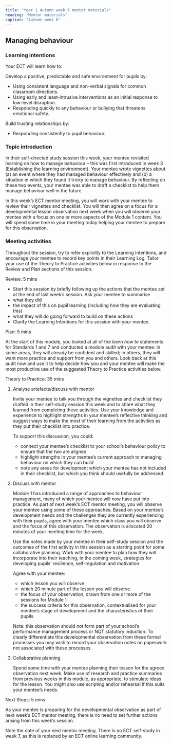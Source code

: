 ```yaml
---
title: "Year 1 Autumn week 6 mentor materials"
heading: "Mentor materials"
caption: "Autumn week 6"
---
```


## Managing behaviour

### Learning intentions

Your ECT will learn how to:

Develop a positive, predictable and safe environment for pupils by:

- Using consistent language and non-verbal signals for common classroom directions.
- Using early and least-intrusive interventions as an initial response to low-level disruption.
- Responding quickly to any behaviour or bullying that threatens emotional safety.

Build trusting relationships by:

- Responding consistently to pupil behaviour.

### Topic introduction

In their self-directed study session this week, your mentee revisited learning on how to manage behaviour – this was first introduced in week 3 (Establishing the learning environment). Your mentee wrote vignettes about (a) an event where they had managed behaviour effectively and (b) a situation in which they found it tricky to manage behaviour. By reflecting on these two events, your mentee was able to draft a checklist to help them manage behaviour well in the future.

In this week’s ECT mentor meeting, you will work with your mentee to review their vignettes and checklist. You will then agree on a focus for a developmental lesson observation next week when you will observe your mentee with a focus on one or more aspects of the Module 1 content. You will spend some time in your meeting today helping your mentee to prepare for this observation.

### Meeting activities

Throughout the session, try to refer explicitly to the Learning Intentions, and encourage your mentee to record key points in their Learning Log. Tailor your use of the Theory to Practice activities below in response to the Review and Plan sections of this session.

Review: 5 mins

- Start this session by briefly following up the actions that the mentee set at the end of last week’s session. Ask your mentee to summarise
- what they did
- the impact of this on pupil learning (including how they are evaluating this)
- what they will do going forward to build on these actions
- Clarify the Learning Intentions for this session with your mentee.

Plan: 5 mins

At the start of this module, you looked at all of the _learn how to_ statements for Standards 1 and 7 and conducted a module audit with your mentee: in some areas, they will already be confident and skilled; in others, they will want more practice and support from you and others. Look back at this audit now and use it to help decide how you and your mentee will make the most productive use of the suggested Theory to Practice activities below.

Theory to Practice: 35 mins

1. Analyse artefacts/discuss with mentor

   Invite your mentee to talk you through the vignettes and checklist they drafted in their self-study session this week and to share what they learned from completing these activities. Use your knowledge and experience to highlight strengths in your mentee’s reflective thinking and suggest ways to make the most of their learning from the activities as they put their checklist into practice.

   To support this discussion, you could:

   - connect your mentee’s checklist to your school’s behaviour policy to ensure that the two are aligned
   - highlight strengths in your mentee’s current approach to managing behaviour on which they can build
   - note any areas for development which your mentee has not included in their checklist, but which you think should usefully be addressed

2. Discuss with mentor

   Module 1 has introduced a range of approaches to behaviour management, many of which your mentee will now have put into practice. As part of next week’s ECT mentor meeting, you will observe your mentee using some of these approaches. Based on your mentee’s development needs and the challenges they are currently experiencing with their pupils, agree with your mentee which class you will observe and the focus of this observation. The observation is allocated 20 minutes of your meeting time for the week.

   Use the notes made by your mentee in their self-study session and the outcomes of the first activity in this session as a starting point for some collaborative planning. Work with your mentee to plan how they will incorporate into their teaching, in the coming week, strategies for developing pupils’ resilience, self-regulation and motivation.

   Agree with your mentee:

   - which lesson you will observe
   - which 20 minute part of the lesson you will observe
   - the focus of your observation, drawn from one or more of the sessions for Module 1
   - the success criteria for this observation, contextualised for your mentee’s stage of development and the characteristics of their pupils

   Note: this observation should not form part of your school’s performance management process or NQT statutory induction. To clearly differentiate this developmental observation from these formal processes you may wish to record your observation notes on paperwork not associated with these processes.

3. Collaborative planning

   Spend some time with your mentee planning their lesson for the agreed observation next week. Make use of research and practice summaries from previous weeks in this module, as appropriate, to stimulate ideas for the lesson. You might also use scripting and/or rehearsal if this suits your mentee’s needs.

Next Steps: 5 mins

As your mentee is preparing for the developmental observation as part of next week’s ECT mentor meeting, there is no need to set further actions arising from this week’s session.

Note the date of your next mentor meeting. There is no ECT self-study in week 7, as this is replaced by an ECT online learning community.
